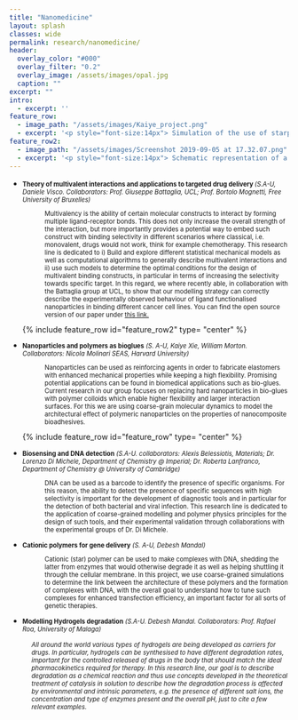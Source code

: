 ```yaml
---
title: "Nanomedicine"
layout: splash
classes: wide
permalink: research/nanomedicine/
header:
  overlay_color: "#000"
  overlay_filter: "0.2"
  overlay_image: /assets/images/opal.jpg
  caption: ""
excerpt: ""
intro: 
  - excerpt: ''
feature_row:
  - image_path: "/assets/images/Kaiye_project.png"
  - excerpt: '<p style="font-size:14px"> Simulation of the use of starpolymers for bioglues <em> (by Kaiye Xie) </em></p>'
feature_row2:
  - image_path: "/assets/images/Screenshot 2019-09-05 at 17.32.07.png"
  - excerpt: '<p style="font-size:14px"> Schematic representation of a multivalent nanoparticle binding to a cell membrane <em> (by Stefano Angioletti-Uberti) </em></p>'
---
```




* <p style="font-size:80%"> <strong> Theory of multivalent interactions and applications to targeted drug delivery </strong> <em>(S.A-U, Daniele Visco. Collaborators: Prof. Giuseppe Battaglia, UCL; Prof. Bortolo Mognetti, Free University of Bruxelles)</em></p>

  <p style="font-size:80%; margin-left:40px"> Multivalency is the ability of certain molecular constructs to interact by forming multiple ligand-receptor bonds. This does not only increase the overall strength of the interaction, but more importantly provides a potential way to embed such construct with binding selectivity in different scenarios where classical, i.e. monovalent, drugs would not work, think for example chemotherapy. This research line is dedicated to i) Build and explore different statistical mechanical models as well as computational algorithms to generally describe multivalent interactions and ii) use such models to determine the optimal conditions for the design of multivalent binding constructs, in particular in terms of increasing the selectivity towards specific target. In this regard, we where recently able, in collaboration with the Battaglia group at UCL, to show that our modelling strategy can correctly describe the experimentally observed behaviour of ligand functionalised nanoparticles in binding different cancer cell lines. You can find the open source version of our paper under <a href="https://chemrxiv.org/articles/Design_principles_for_precision_targeting/5647969">this link.</a> </p> {% include feature_row id="feature_row2" type= "center" %}

* <p style="font-size:80%"> <strong> Nanoparticles and polymers as bioglues</strong> <em>(S. A-U, Kaiye Xie, William Morton. Collaborators: Nicola Molinari SEAS, Harvard University)</em></p>
  
  <p style="font-size:80%; margin-left:40px"> Nanoparticles can be used as reinforcing agents in order to fabricate elastomers with enhanced mechanical properties while keeping a high flexibility. Promising potential applications can be found in biomedical applications such as bio-glues. Current research in our group focuses on replacing hard nanoparticles in bio-glues with polymer colloids which enable higher flexibility and larger interaction surfaces. For this we are using coarse-grain molecular dynamics to model the architectural effect of polymeric nanoparticles on the properties of nanocomposite bioadhesives.</p> {% include feature_row id="feature_row" type= "center" %}

* <p style="font-size:80%"> <strong> Biosensing and DNA detection</strong> <em>(S.A-U. collaborators: Alexis Belessiotis, Materials; Dr. Lorenzo Di Michele, Department of Chemistry @ Imperial; Dr. Roberta Lanfranco, Department of Chemistry @ University of Cambridge)</em></p>

  <p style="font-size:80%; margin-left:40px"> DNA can be used as a barcode to identify the presence of specific organisms. For this reason, the ability to detect the presence of specific sequences with high selectivity is important for the development of diagnostic tools and in particular for the detection of both bacterial and viral infection. This research line is dedicated to the application of coarse-grained modelling and polymer physics principles for the design of such tools, and their experimental validation through collaborations with the experimental groups of Dr. Di Michele. </p> 

* <p style="font-size:80%"> <strong> Cationic polymers for gene delivery</strong> <em>(S. A-U, Debesh Mandal)</em></p>

  <p style="font-size:80%; margin-left:40px"> Cationic (star) polymer can be used to make complexes with DNA, shedding the latter from enzymes that would otherwise degrade it as well as helping shuttling it through the cellular membrane. In this project, we use coarse-grained simulations to determine the link between the architecture of these polymers and the formation of complexes with DNA, with the overall goal to understand how to tune such complexes for enhanced transfection efficiency, an important factor for all sorts of genetic therapies. </p>

*  <p style="font-size:80%"> <strong> Modelling Hydrogels degradation</strong> <em>(S.A-U. Debesh Mandal. Collaborators: Prof. Rafael Roa, University of Malaga)<em></p>
  
  <p style="font-size:80%; margin-left:40px"> All around the world various types of hydrogels are being developed as carriers for drugs. In particular, hydrogels can be synthesised to have different degradation rates, important for the controlled released of drugs in the body that should match the ideal pharmacokinetics required for therapy. In this research line, our goal is to describe degradation as a chemical reaction and thus use concepts developed in the theoretical treatment of catalysis in solution to describe how the degradation process is affected by environmental and intrinsic parameters, e.g. the presence of different salt ions, the concentration and type of enzymes present and the overall pH, just to cite a few relevant examples. </p>
  






